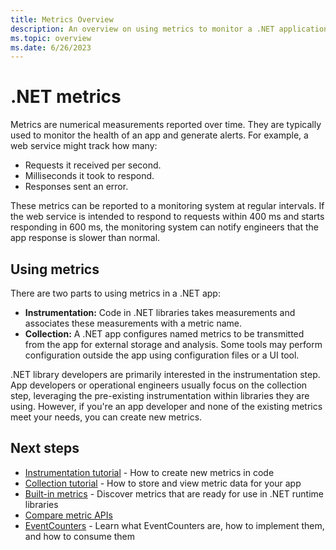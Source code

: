 ```yaml
---
title: Metrics Overview
description: An overview on using metrics to monitor a .NET application
ms.topic: overview
ms.date: 6/26/2023
---
```


# .NET metrics

Metrics are numerical measurements reported over time. They are typically used to monitor the health of an app and generate alerts. For example, a web service might track how many:

* Requests it received per second.
* Milliseconds it took to respond.
* Responses sent an error.

These metrics can be reported to a monitoring system at regular intervals. If the web service is intended to respond to requests within 400 ms and starts responding in 600 ms, the monitoring system can notify engineers that the app response is slower than normal.

## Using metrics

There are two parts to using metrics in a .NET app:

* **Instrumentation:** Code in .NET libraries takes measurements and associates these measurements with a metric name.
* **Collection:** A .NET app configures named metrics to be transmitted from the app for external storage and analysis. Some tools may perform configuration outside the app using configuration files or a UI tool.

.NET library developers are primarily interested in the instrumentation step. App developers or operational engineers usually focus on the collection step, leveraging the pre-existing instrumentation within libraries they are using. However, if you're an app developer and none of the existing metrics meet your needs, you can create new metrics.


## Next steps

- [Instrumentation tutorial](metrics-instrumentation.md) - How to create new metrics in code
- [Collection tutorial](metrics-collection.md) - How to store and view metric data for your app
- [Built-in metrics](available-counters.md) - Discover metrics that are ready for use in .NET runtime libraries
- [Compare metric APIs](compare-metric-apis.md)
- [EventCounters](event-counters.md) - Learn what EventCounters are, how to implement them, and how to consume them
